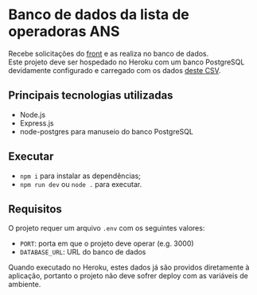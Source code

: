 # Banco de dados da lista de operadoras ANS

Recebe solicitações do <a href='https://github.com/pablofsc/operadoras-ans'>front</a> e as realiza no banco de dados. <br>
Este projeto deve ser hospedado no Heroku com um banco PostgreSQL devidamente configurado e carregado com os dados <a href='http://www.ans.gov.br/externo/site_novo/informacoes_avaliacoes_oper/lista_cadop.asp'>deste CSV<a>.

## Principais tecnologias utilizadas
- Node.js
- Express.js
- node-postgres para manuseio do banco PostgreSQL

## Executar
- `npm i` para instalar as dependências; <br>
- `npm run dev` ou `node .` para executar. <br>

## Requisitos
O projeto requer um arquivo `.env` com os seguintes valores:
- `PORT`: porta em que o projeto deve operar (e.g. 3000)
- `DATABASE_URL`: URL do banco de dados

Quando executado no Heroku, estes dados já são providos diretamente à aplicação, portanto o projeto não deve sofrer deploy com as variáveis de ambiente.
